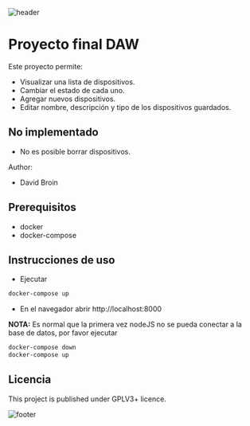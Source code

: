![header](doc/header.png)

# Proyecto final DAW
Este proyecto permite:
* Visualizar una lista de dispositivos.
* Cambiar el estado de cada uno.
* Agregar nuevos dispositivos.
* Editar nombre, descripción y tipo de los dispositivos guardados.

## No implementado
* No es posible borrar dispositivos.

Author:

* David Broin

## Prerequisitos
* docker
* docker-compose

## Instrucciones de uso
* Ejecutar
```sh
docker-compose up
```
* En el navegador abrir http://localhost:8000

**NOTA:** Es normal que la primera vez nodeJS no se pueda conectar a la base de datos, por favor ejecutar
```sh
docker-compose down
docker-compose up
```

## Licencia

This project is published under GPLV3+ licence.

![footer](doc/footer.png)

